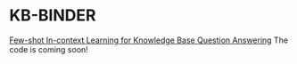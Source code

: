 # KB-BINDER
[Few-shot In-context Learning for Knowledge Base Question Answering](http://arxiv.org/abs/2305.01750)
The code is coming soon!
